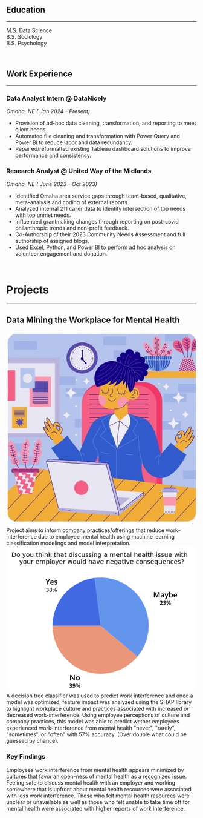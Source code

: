 ## Education

---

M.S. Data Science  
B.S. Sociology   
B.S. Psychology   

&nbsp;     
## Work Experience  

---

### Data Analyst Intern @ DataNicely
*Omaha, NE ( Jan 2024 - Present)*
* Provision of ad-hoc data cleaning, transformation, and reporting to meet client needs. 
* Automated file cleaning and transformation with Power Query and Power BI to reduce labor and data redundancy.
* Repaired/reformatted existing Tableau dashboard solutions to improve performance and consistency.

### Research Analyst @ United Way of the Midlands
*Omaha, NE ( June 2023 - Oct 2023)*
* Identified Omaha area service gaps through team-based, qualitative, meta-analysis and coding of external reports.
* Analyzed internal 211 caller data to identify intersection of top needs with top unmet needs.
* Influenced grantmaking changes through reporting on post-covid philanthropic trends and non-profit feedback. 
* Co-Authorship of their 2023 Community Needs Assessment and full authorship of assigned blogs. 
* Used Excel, Python, and Power BI to perform ad hoc analysis on volunteer engagement and donation.

&nbsp;     
# Projects

 ---

## Data Mining the Workplace for Mental Health 
![workcalm](/docs/assets/img/workcalm2.jpg)  
Project aims to inform company practices/offerings that reduce work-interference due to employee mental health using machine learning classification modelings and model interpretation.   
![piechart](/docs/assets/img/workplace_q.png)  
A decision tree classifier was used to predict work interference and once a model was optimized, feature impact was analyzed using the SHAP library to highlight workplace culture and practices associated with increased or decreased work-interference. Using employee perceptions of culture and company practices, this model was able to predict wether employees experienced work-interference from mental health "never", "rarely", "sometimes", or "often" with 57% accuracy. (Over double what could be guessed by chance). 
### Key Findings 
Employees work interference from mental health appears minimized by cultures that favor an open-ness of mental health as a recognized issue. Feeling safe to discuss mental health with an employer and working somewhere that is upfront about mental health resources were associated with less work interference. Those who felt mental health resources were unclear or unavailable as well as those who felt unable to take time off for mental health were associated with higher reports of work interference.      
